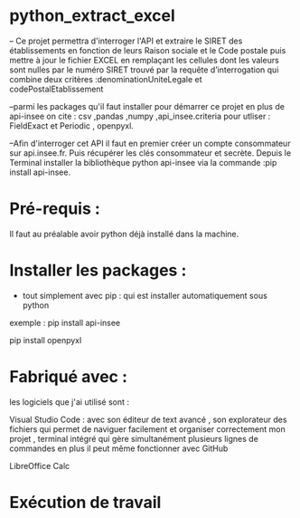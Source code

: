 # python_extract_excel
– Ce projet permettra d'interroger l'API et extraire le SIRET des établissements en fonction de leurs Raison sociale et le Code postale
puis mettre à jour le fichier EXCEL en remplaçant les cellules dont les valeurs sont nulles par le numéro SIRET trouvé  par la requête
d’interrogation qui combine deux critères :denominationUniteLegale  et  codePostalEtablissement



–parmi les packages qu'il faut installer pour démarrer ce projet en plus de api-insee on cite  : csv ,pandas ,numpy ,api_insee.criteria pour utliser :
FieldExact et Periodic , openpyxl.

–Afin d'interroger cet API il faut en premier créer un compte consommateur sur api.insee.fr. Puis récupérer les clés consommateur et secrète.
Depuis le Terminal installer la bibliothèque python api-insee via la commande :pip install api-insee.
# Pré-requis :
Il faut au préalable avoir  python déjà installé dans la machine.

# Installer les packages : 

- tout simplement avec pip : qui est installer automatiquement sous python 

exemple : 
pip install api-insee

pip install openpyxl


# Fabriqué avec :
les logiciels que j'ai utilisé sont : 

Visual Studio Code :  avec son éditeur de text avancé , son explorateur des fichiers qui permet de naviguer facilement et organiser correctement 
mon projet , terminal intégré qui gère simultanément plusieurs lignes de commandes  en plus il peut même fonctionner avec GitHub


LibreOffice Calc
# Exécution de travail 



   

